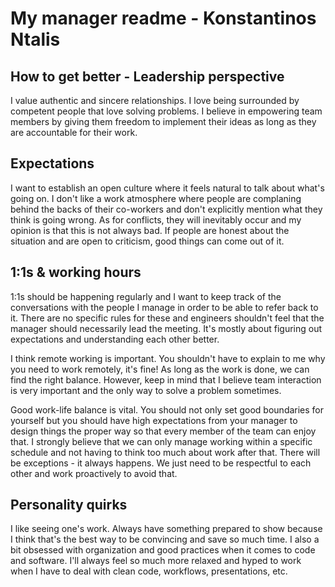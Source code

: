 # My manager readme - Konstantinos Ntalis

## How to get better - Leadership perspective

I value authentic and sincere relationships. I love being surrounded by competent people that love solving problems. I believe in empowering team members by giving them freedom to implement their ideas as long as they are accountable for their work.

## Expectations

I want to establish an open culture where it feels natural to talk about what's going on. I don't like a work atmosphere where people are complaning behind the backs of their co-workers and don't explicitly mention what they think is going wrong.
As for conflicts, they will inevitably occur and my opinion is that this is not always bad. If people are honest about the situation and are open to criticism, good things can come out of it.

## 1:1s & working hours

1:1s should be happening regularly and I want to keep track of the conversations with the people I manage in order to be able to refer back to it. There are no specific rules for these and engineers shouldn't feel that the manager should necessarily lead the meeting. It's mostly about figuring out expectations and understanding each other better.

I think remote working is important. You shouldn't have to explain to me why you need to work remotely, it's fine! As long as the work is done, we can find the right balance. However, keep in mind that I believe team interaction is very important and the only way to solve a problem sometimes.

Good work-life balance is vital. You should not only set good boundaries for yourself but you should have high expectations from your manager to design things the proper way so that every member of the team can enjoy that. I strongly believe that we can only manage working within a specific schedule and not having to think too much about work after that. There will be exceptions - it always happens. We just need to be respectful to each other and work proactively to avoid that.

## Personality quirks

I like seeing one's work. Always have something prepared to show because I think that's the best way to be convincing and save so much time. I also a bit obsessed with organization and good practices when it comes to code and software. I'll always feel so much more relaxed and hyped to work when I have to deal with clean code, workflows, presentations, etc. 
